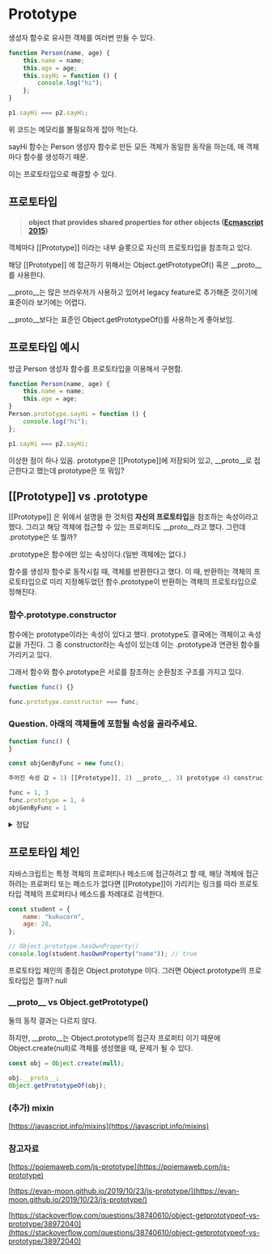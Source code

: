 # Prototype

생성자 함수로 유사한 객체를 여러번 만들 수 있다.

```jsx
function Person(name, age) {
    this.name = name;
    this.age = age;
    this.sayHi = function () {
        console.log("hi");
    };
}

p1.sayHi === p2.sayHi;
```

위 코드는 메모리를 불필요하게 잡아 먹는다.

sayHi 함수는 Person 생성자 함수로 만든 모든 객체가 동일한 동작을 하는데, 매 객체마다 함수를 생성하기 때문.

이는 프로토타입으로 해결할 수 있다.

## 프로토타입

> **object that provides shared properties for other objects ([Ecmascript 2015](https://262.ecma-international.org/6.0/#sec-terms-and-definitions-prototype))**

객체마다 [[Prototype]] 이라는 내부 슬롯으로 자신의 프로토타입을 참조하고 있다.

해당 [[Prototype]] 에 접근하기 위해서는 Object.getPrototypeOf() 혹은 \_\_proto\_\_를 사용한다.

\_\_proto\_\_는 많은 브라우저가 사용하고 있어서 legacy feature로 추가해준 것이기에 표준이라 보기에는 어렵다.

\_\_proto\_\_보다는 표준인 Object.getPrototypeOf()를 사용하는게 좋아보임.

## 프로토타입 예시

방금 Person 생성자 함수를 프로토타입을 이용해서 구현함.

```jsx
function Person(name, age) {
    this.name = name;
    this.age = age;
}
Person.prototype.sayHi = function () {
    console.log("hi");
};

p1.sayHi === p2.sayHi;
```

이상한 점이 하나 있음. prototype은 [[Prototype]]에 저장되어 있고, \_\_proto\_\_로 접근한다고 했는데 prototype은 또 뭐임?

## [[Prototype]] vs .prototype

[[Prototype]] 은 위에서 설명을 한 것처럼 **자신의 프로토타입**을 참조하는 속성이라고 했다. 그리고 해당 객체에 접근할 수 있는 프로퍼티도 \_\_proto\_\_라고 했다. 그런데 .prototype은 또 뭘까?

.prototype은 함수에만 있는 속성이다.(일반 객체에는 없다.)

함수를 생성자 함수로 동작시킬 때, 객체를 반환한다고 했다. 이 때, 반환하는 객체의 프로토타입으로 미리 지정해두었던 함수.prototype이 반환하는 객체의 프로토타입으로 정해진다.

### 함수.prototype.constructor

함수에는 prototype이라는 속성이 있다고 했다. prototype도 결국에는 객체이고 속성값을 가진다. 그 중 constructor라는 속성이 있는데 이는 .prototype과 연관된 함수를 가리키고 있다.

그래서 함수와 함수.prototype은 서로를 참조하는 순환참조 구조를 가지고 있다.

```jsx
function func() {}

func.prototype.constructor === func;
```

### Question. 아래의 객체들에 포함될 속성을 골라주세요.

```jsx
function func() {
}

const objGenByFunc = new func();

주어진 속성 값 = 1) [[Prototype]], 2) __proto__, 3) prototype 4) constructor

func = 1, 3
func.prototype = 1, 4
objGenByFunc = 1
```

<details>
<summary>정답</summary>
<p>
    func = 1, 3<br/>
    func.prototype = 1, 4 <br/>
    objGenByFunc = 1<br/>
    모든 객체는 [[Prototype]] 속성만 가지고 __proto__라는 프로퍼티는 Object.prototype에 존재하는 접근자 프로퍼티이다.<br/>
    <img src="https://s3.us-west-2.amazonaws.com/secure.notion-static.com/553e05a9-f80a-49da-b8e9-d28a922dde36/Untitled.png?X-Amz-Algorithm=AWS4-HMAC-SHA256&X-Amz-Content-Sha256=UNSIGNED-PAYLOAD&X-Amz-Credential=AKIAT73L2G45EIPT3X45%2F20211215%2Fus-west-2%2Fs3%2Faws4_request&X-Amz-Date=20211215T071600Z&X-Amz-Expires=86400&X-Amz-Signature=3cb7eae184d2e8def920ada789150585d42a743262158a027c09438aaa4404eb&X-Amz-SignedHeaders=host&response-content-disposition=filename%20%3D%22Untitled.png%22&x-id=GetObject" />
</p>
</details>

## 프로토타입 체인

자바스크립트는 특정 객체의 프로퍼티나 메소드에 접근하려고 할 때, 해당 객체에 접근하려는 프로퍼티 또는 메소드가 없다면 [[Prototype]]이 가리키는 링크를 따라 프로토타입 객체의 프로퍼티나 메소드를 차례대로 검색한다.

```jsx
const student = {
    name: "kukucorn",
    age: 20,
};

// Object.prototype.hasOwnProperty()
console.log(student.hasOwnProperty("name")); // true
```

프로토타입 체인의 종점은 Object.prototype 이다. 그러면 Object.prototype의 프로토타입은 뭘까? null

### \_\_proto\_\_ vs Object.getPrototype()

둘의 동작 결과는 다르지 않다.

하지만, \_\_proto\_\_는 Object.prototype의 접근자 프로퍼티 이기 때문에 Object.create(null)로 객체를 생성했을 때, 문제가 될 수 있다.

```jsx
const obj = Object.create(null);

obj.__proto__;
Object.getPrototypeOf(obj);
```

### (추가) mixin

[https://javascript.info/mixins](https://javascript.info/mixins)

### 참고자료

[https://poiemaweb.com/js-prototype](https://poiemaweb.com/js-prototype)

[https://evan-moon.github.io/2019/10/23/js-prototype/](https://evan-moon.github.io/2019/10/23/js-prototype/)

[https://stackoverflow.com/questions/38740610/object-getprototypeof-vs-prototype/38972040](https://stackoverflow.com/questions/38740610/object-getprototypeof-vs-prototype/38972040)
